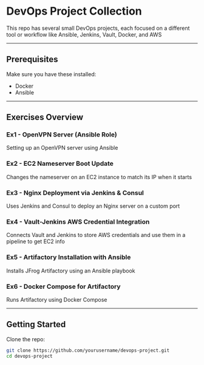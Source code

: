 # DevOps Project Collection

This repo has several small DevOps projects, each focused on a different tool or workflow like Ansible, Jenkins, Vault, Docker, and AWS

---

## Prerequisites

Make sure you have these installed:

- Docker
- Ansible

---

## Exercises Overview

### Ex1 - OpenVPN Server (Ansible Role)
Setting up an OpenVPN server using Ansible

### Ex2 - EC2 Nameserver Boot Update
Changes the nameserver on an EC2 instance to match its IP when it starts

### Ex3 - Nginx Deployment via Jenkins & Consul
Uses Jenkins and Consul to deploy an Nginx server on a custom port

### Ex4 - Vault-Jenkins AWS Credential Integration
Connects Vault and Jenkins to store AWS credentials and use them in a pipeline to get EC2 info

### Ex5 - Artifactory Installation with Ansible
Installs JFrog Artifactory using an Ansible playbook

### Ex6 - Docker Compose for Artifactory
Runs Artifactory using Docker Compose

---

## Getting Started

Clone the repo:

```bash
git clone https://github.com/yourusername/devops-project.git
cd devops-project

